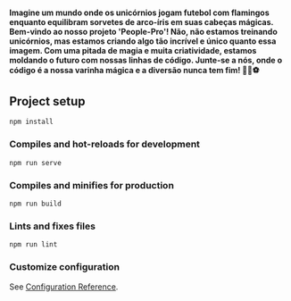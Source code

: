 #### Imagine um mundo onde os unicórnios jogam futebol com flamingos enquanto equilibram sorvetes de arco-íris em suas cabeças mágicas. Bem-vindo ao nosso projeto 'People-Pro'! Não, não estamos treinando unicórnios, mas estamos criando algo tão incrível e único quanto essa imagem. Com uma pitada de magia e muita criatividade, estamos moldando o futuro com nossas linhas de código. Junte-se a nós, onde o código é a nossa varinha mágica e a diversão nunca tem fim! 🌈🦄⚽

## Project setup

```
npm install
```

### Compiles and hot-reloads for development

```
npm run serve
```

### Compiles and minifies for production

```
npm run build
```

### Lints and fixes files

```
npm run lint
```

### Customize configuration

See [Configuration Reference](https://cli.vuejs.org/config/).
